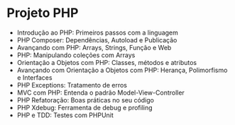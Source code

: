 # Projeto PHP

* Introdução ao PHP: Primeiros passos com a linguagem
* PHP Composer: Dependências, Autoload e Publicação
* Avançando com PHP: Arrays, Strings, Função e Web
* PHP: Manipulando coleções com Arrays
* Orientação a Objetos com PHP: Classes, métodos e atributos
* Avançando com Orientação a Objetos com PHP: Herança, Polimorfismo e Interfaces
* PHP Exceptions: Tratamento de erros
* MVC com PHP: Entenda o padrão Model-View-Controller
* PHP Refatoração: Boas práticas no seu código
* PHP Xdebug: Ferramenta de debug e profiling
* PHP e TDD: Testes com PHPUnit
